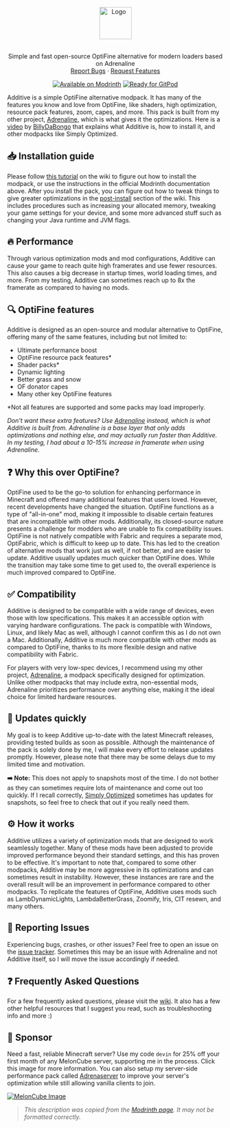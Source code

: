 <div align="center">
  <a href="https://github.com/intergrav/Additive">
    <img src="https://raw.githubusercontent.com/intergrav/Branding/main/additive/additive_textlogo_256h.png" alt="Logo" height="75">
  </a>
  <br />
  <br />
  <p align="center">
    Simple and fast open-source OptiFine alternative for modern loaders based on Adrenaline
    <br />
    <a href="https://github.com/intergrav/Additive/issues">Report Bugs</a>
    ·
    <a href="https://github.com/intergrav/Additive/issues">Request Features</a>
  </p>
  <a href="https://modrinth.com/modpack/additive"><img src="https://cdn.jsdelivr.net/npm/@intergrav/devins-badges@3/assets/compact/available/modrinth_vector.svg" alt="Available on Modrinth"></a>
  <a href="https://gitpod.io/from-referrer/"><img src="https://cdn.jsdelivr.net/npm/@intergrav/devins-badges@3/assets/compact/supported/gitpod_vector.svg" alt="Ready for GitPod"></a>
</div>

Additive is a simple OptiFine alternative modpack. It has many of the features you know and love from OptiFine, like shaders, high optimization, resource pack features, zoom, capes, and more. This pack is built from my other project, [Adrenaline](https://modrinth.com/modpack/adrenaline), which is what gives it the optimizations. Here is a [video](https://www.youtube.com/watch?v=Zl7nzdbG1GI) by [BillyDaBongo](https://www.youtube.com/c/BillyDaBongo) that explains what Additive is, how to install it, and other modpacks like Simply Optimized.

## 📥 Installation guide

Please follow [this tutorial](https://github.com/intergrav/Additive/wiki/Installation) on the wiki to figure out how to install the modpack, or use the instructions in the official Modrinth documentation above. After you install the pack, you can figure out how to tweak things to give greater optimizations in the [post-install](https://github.com/intergrav/Additive/wiki/Post-install) section of the wiki. This includes procedures such as increasing your allocated memory, tweaking your game settings for your device, and some more advanced stuff such as changing your Java runtime and JVM flags.

## 🔥 Performance

Through various optimization mods and mod configurations, Additive can cause your game to reach quite high framerates and use fewer resources. This also causes a big decrease in startup times, world loading times, and more. From my testing, Additive can sometimes reach up to 8x the framerate as compared to having no mods.

## 🔍 OptiFine features

Additive is designed as an open-source and modular alternative to OptiFine, offering many of the same features, including but not limited to:

- Ultimate performance boost
- OptiFine resource pack features*
- Shader packs*
- Dynamic lighting
- Better grass and snow
- OF donator capes
- Many other key OptiFine features

*Not all features are supported and some packs may load improperly.

*Don't want these extra features? Use [Adrenaline](https://modrinth.com/modpack/adrenaline/) instead, which is what Additive is built from. Adrenaline is a base layer that only adds optimizations and nothing else, and may actually run faster than Additive. In my testing, I had about a 10-15% increase in framerate when using Adrenaline.*

## ❓ Why this over OptiFine?

OptiFine used to be the go-to solution for enhancing performance in Minecraft and offered many additional features that users loved. However, recent developments have changed the situation. OptiFine functions as a type of "all-in-one" mod, making it impossible to disable certain features that are incompatible with other mods. Additionally, its closed-source nature presents a challenge for modders who are unable to fix compatibility issues. OptiFine is not natively compatible with Fabric and requires a separate mod, OptiFabric, which is difficult to keep up to date. This has led to the creation of alternative mods that work just as well, if not better, and are easier to update. Additive usually updates much quicker than OptiFine does. While the transition may take some time to get used to, the overall experience is much improved compared to OptiFine.

## ✅ Compatibility

Additive is designed to be compatible with a wide range of devices, even those with low specifications. This makes it an accessible option with varying hardware configurations. The pack is compatible with Windows, Linux, and likely Mac as well, although I cannot confirm this as I do not own a Mac. Additionally, Additive is much more compatible with other mods as compared to OptiFine, thanks to its more flexible design and native compatibility with Fabric.

For players with very low-spec devices, I recommend using my other project, [Adrenaline](https://modrinth.com/modpack/adrenaline/), a modpack specifically designed for optimization. Unlike other modpacks that may include extra, non-essential mods, Adrenaline prioritizes performance over anything else, making it the ideal choice for limited hardware resources.

## 🔄️ Updates quickly

My goal is to keep Additive up-to-date with the latest Minecraft releases, providing tested builds as soon as possible. Although the maintenance of the pack is solely done by me, I will make every effort to release updates promptly. However, please note that there may be some delays due to my limited time and motivation.

**➡️ Note:** This does not apply to snapshots most of the time. I do not bother as they can sometimes require lots of maintenance and come out too quickly. If I recall correctly, [Simply Optimized](https://modrinth.com/modpack/sop) sometimes has updates for snapshots, so feel free to check that out if you really need them.

## ⚙️ How it works

Additive utilizes a variety of optimization mods that are designed to work seamlessly together. Many of these mods have been adjusted to provide improved performance beyond their standard settings, and this has proven to be effective. It's important to note that, compared to some other modpacks, Additive may be more aggressive in its optimizations and can sometimes result in instability. However, these instances are rare and the overall result will be an improvement in performance compared to other modpacks. To replicate the features of OptiFine, Additive uses mods such as LambDynamicLights, LambdaBetterGrass, Zoomify, Iris, CIT resewn, and many others.

## 🐛 Reporting Issues

Experiencing bugs, crashes, or other issues? Feel free to open an issue on the [issue tracker](https://github.com/intergrav/Additive/issues). Sometimes this may be an issue with Adrenaline and not Additive itself, so I will move the issue accordingly if needed.

## ❓ Frequently Asked Questions

For a few frequently asked questions, please visit the [wiki](https://github.com/intergrav/Additive/wiki). It also has a few other helpful resources that I suggest you read, such as troubleshooting info and more :)

## 🍉 Sponsor
Need a fast, reliable Minecraft server? Use my code `devin` for 25% off your first month of any MelonCube server, supporting me in the process. Click this image for more information. You can also setup my server-side performance pack called [Adrenaserver](https://modrinth.com/modpack/adrenaserver) to improve your server's optimization while still allowing vanilla clients to join.

[![MelonCube Image](https://www.meloncube.net/partners/custom-banners/fc383dd6-4bb3-424f-b4fb-f540acb27e8b.png)](https://meloncube.net/devin)

> *This description was copied from the [Modrinth page](https://modrinth.com/modpack/additive). It may not be formatted correctly.*
